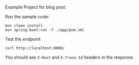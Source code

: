 Example Project for blog post:

Run the sample code:

```shell
mvn clean install
mvn spring-boot:run -f ./app/pom.xml
```

Test the endpoint

```shell
curl http://localhost:8080/
```

You should see `X-Host` and `X-Trace-Id` headers in the response.